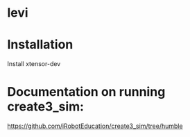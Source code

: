 # levi

# Installation
Install xtensor-dev



# Documentation on running create3_sim:
https://github.com/iRobotEducation/create3_sim/tree/humble

